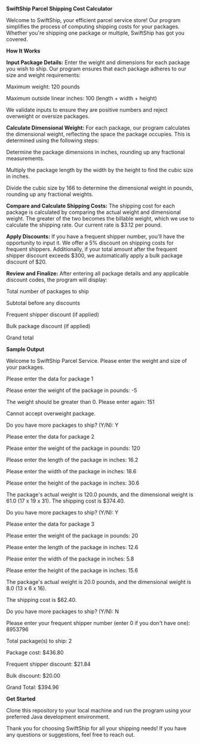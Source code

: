 
**SwiftShip Parcel Shipping Cost Calculator**

Welcome to SwiftShip, your efficient parcel service store! Our program simplifies the process of computing shipping costs for your packages. Whether you're shipping one package or multiple, SwiftShip has got you covered.

**How It Works**

**Input Package Details:** Enter the weight and dimensions for each package you wish to ship. Our program ensures that each package adheres to our size and weight requirements:

Maximum weight: 120 pounds

Maximum outside linear inches: 100 (length + width + height)

We validate inputs to ensure they are positive numbers and reject overweight or oversize packages.

**Calculate Dimensional Weight:** For each package, our program calculates the dimensional weight, reflecting the space the package occupies. This is determined using the following steps:

Determine the package dimensions in inches, rounding up any fractional measurements.

Multiply the package length by the width by the height to find the cubic size in inches.

Divide the cubic size by 166 to determine the dimensional weight in pounds, rounding up any fractional weights.

**Compare and Calculate Shipping Costs:** The shipping cost for each package is calculated by comparing the actual weight and dimensional weight. The greater of the two becomes the billable weight, which we use to calculate the shipping rate. Our current rate is $3.12 per pound.

**Apply Discounts:** If you have a frequent shipper number, you'll have the opportunity to input it. We offer a 5% discount on shipping costs for frequent shippers. Additionally, if your total amount after the frequent shipper discount exceeds $300, we automatically apply a bulk package discount of $20.

**Review and Finalize:** After entering all package details and any applicable discount codes, the program will display:

Total number of packages to ship

Subtotal before any discounts

Frequent shipper discount (if applied)

Bulk package discount (if applied)

Grand total

**Sample Output**

Welcome to SwiftShip Parcel Service. Please enter the weight and size of your packages.

Please enter the data for package 1

Please enter the weight of the package in pounds: -5

The weight should be greater than 0. Please enter again: 151

Cannot accept overweight package.

Do you have more packages to ship? (Y/N): Y

Please enter the data for package 2

Please enter the weight of the package in pounds: 120

Please enter the length of the package in inches: 16.2

Please enter the width of the package in inches: 18.6

Please enter the height of the package in inches: 30.6

The package's actual weight is 120.0 pounds, and the dimensional weight is 61.0 (17 x 19 x 31).
The shipping cost is $374.40.

Do you have more packages to ship? (Y/N): Y

Please enter the data for package 3

Please enter the weight of the package in pounds: 20

Please enter the length of the package in inches: 12.6

Please enter the width of the package in inches: 5.8

Please enter the height of the package in inches: 15.6

The package's actual weight is 20.0 pounds, and the dimensional weight is 8.0 (13 x 6 x 16).

The shipping cost is $62.40.

Do you have more packages to ship? (Y/N): N

Please enter your frequent shipper number (enter 0 if you don't have one): 8953796

Total package(s) to ship: 2

Package cost: $436.80

Frequent shipper discount: $21.84

Bulk discount: $20.00

Grand Total: $394.96

**Get Started**

Clone this repository to your local machine and run the program using your preferred Java development environment.

Thank you for choosing SwiftShip for all your shipping needs! If you have any questions or suggestions, feel free to reach out.
